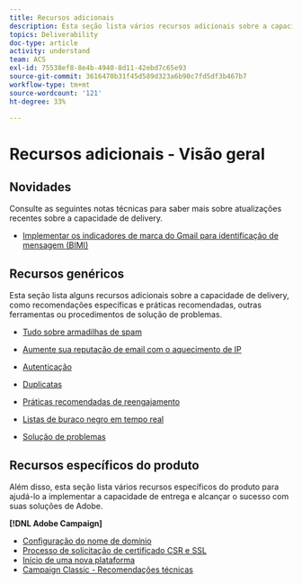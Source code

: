 ```yaml
---
title: Recursos adicionais
description: Esta seção lista vários recursos adicionais sobre a capacidade de delivery.
topics: Deliverability
doc-type: article
activity: understand
team: ACS
exl-id: 75538ef8-8e4b-4940-8d11-42ebd7c65e93
source-git-commit: 3616470b31f45d589d323a6b90c7fd5df3b467b7
workflow-type: tm+mt
source-wordcount: '121'
ht-degree: 33%

---
```


# Recursos adicionais - Visão geral

## Novidades

Consulte as seguintes notas técnicas para saber mais sobre atualizações recentes sobre a capacidade de delivery.

* [Implementar os indicadores de marca do Gmail para identificação de mensagem (BIMI)](../technotes/implement-bimi.md)

## Recursos genéricos

Esta seção lista alguns recursos adicionais sobre a capacidade de delivery, como recomendações específicas e práticas recomendadas, outras ferramentas ou procedimentos de solução de problemas.

* [Tudo sobre armadilhas de spam](../../help/additional-resources/all-about-spam-traps.md)
* [Aumente sua reputação de email com o aquecimento de IP](../../help/additional-resources/increase-reputation-with-ip-warming.md)
* [Autenticação](../../help/additional-resources/authentication.md)
* [Duplicatas](../../help/additional-resources/duplicates.md)
* [Práticas recomendadas de reengajamento](../../help/additional-resources/re-engagement.md)
* [Listas de buraco negro em tempo real](../../help/additional-resources/blocklist-databases.md)
* [Solução de problemas](../../help/additional-resources/troubleshooting.md)

  <!--
    [IP Certification](../../help/additional-resources/ip-certification.md)
    [Third-party monitoring tools](../../help/additional-resources/third-party-monitoring-tools.md)-->

## Recursos específicos do produto

Além disso, esta seção lista vários recursos específicos do produto para ajudá-lo a implementar a capacidade de entrega e alcançar o sucesso com suas soluções de Adobe.

**[!DNL Adobe Campaign]**

* [Configuração do nome de domínio](../../help/additional-resources/ac-domain-name-setup.md)
* [Processo de solicitação de certificado CSR e SSL](../../help/additional-resources/ac-ssl-certificate-request.md)
* [Início de uma nova plataforma](../../help/additional-resources/ac-starting-new-platform.md)
* [Campaign Classic - Recomendações técnicas](../../help/additional-resources/acc-technical-recommendations.md)
